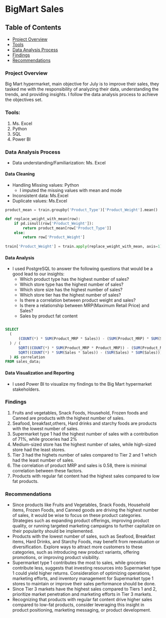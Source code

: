 # BigMart Sales

## Table of Contents
- [Project Overview](#project-overview)
- [Tools](tools)
- [Data Analysis Process](data-analysis-process)
- [Findings](findings)
- [Recommendations](recommendations)

### Project Overview 

Big Mart hypermarket, main objective for July is to improve their sales, they tasked me with the responsibility of analyzing their data, 
understanding the trends, and providing insights. 
I follow the data analysis process to achieve the objectives set.

### Tools:
 1. Ms. Excel
 2. Python
 3. SQL
 4. Power BI

### Data Analysis Process 
- Data understanding/Familiarization: Ms. Excel

#### Data Cleaning
  - Handling Missing values: Python
      - I imputed the missing values with mean and mode
  - Inconsistent data: Ms.Excel
  - Duplicate values: Ms.Excel
``` python
product_mean = train.groupby('Product_Type')['Product_Weight'].mean() 

def replace_weight_with_mean(row):
    if pd.isnull(row['Product_Weight']):
        return product_mean[row['Product_Type']]
    else:
        return row['Product_Weight']
    
train['Product_Weight'] = train.apply(replace_weight_with_mean, axis=1)

```
 
#### Data Analysis
-  I used PostgreSQL to answer the following questions that would be a good lead to our insights:
    - Which product type has the highest number of sales?
    - Which store type has the highest number of sales?
    - Which store size has the highest number of sales?
    - Which store tier has the highest number of sales?
    - Is there a correlation between product weight and sales?
    - Is there a relationship between MRP(Maximum Retail Price) and Sales?
    - Sales by product fat content
  ``` SQL

SELECT
    (
        (COUNT(*) * SUM(Product_MRP * Sales)) - (SUM(Product_MRP) * SUM(Sales))
    ) / (
        SQRT((COUNT(*) * SUM(Product_MRP * Product_MRP)) - (SUM(Product_MRP) * SUM(Product_MRP))) *
        SQRT((COUNT(*) * SUM(Sales * Sales)) - (SUM(Sales) * SUM(Sales)))
    ) AS correlation
FROM sales_data;
```
   
#### Data Visualization and Reporting
 - I used Power BI to visualize my findings to the Big Mart hypermarket stakeholders.

### Findings
1. Fruits and vegetables, Snack Foods, Household, Frozen foods and Canned are products with the highest number of sales.
2. Seafood, breakfast,others, Hard drinks and starchy foods are products with the lowest number of sales.
3. Supermarket type 1 had the highest number of sales with a contribution of 71%, while groceries had 2%
4. Medium-sized store has the highest number of sales, while high-sized store had the least stores.
5. Tier 3 had the highets number of sales compared to Tier 2 and 1 which had the least number of sales.
6. The correlation of product MRP and sales is 0.58, there is minimal correlation between these factors.
8. Products with regular fat content had the highest sales compared to low fat products.

### Recommendations
- Since products like Fruits and Vegetables, Snack Foods, Household items, Frozen Foods, and Canned goods are driving the highest number of sales, it would be wise to focus on these product categories. Strategies such as expanding product offerings, improving product quality, or running targeted marketing campaigns to further capitalize on their popularity should be implemented.
- Products with the lowest number of sales, such as Seafood, Breakfast items, Hard Drinks, and Starchy Foods, may benefit from reevaluation or diversification. Explore ways to attract more customers to these categories, such as introducing new product variants, offering promotions, or improving product visibility.
- Supermarket type 1 contributes the most to sales, while groceries contribute less, suggests that investing resources into Supermarket type 1 could yield higher returns. Consideration of optimizing operations, marketing efforts, and inventory management for Supermarket type 1 stores to maintain or improve their sales performance should be done.
- Since Tier 3 markets have the highest sales compared to Tiers 1 and 2, prioritize market penetration and marketing efforts in Tier 3 markets.
- Recognizing that products with regular fat content drive higher sales compared to low-fat products, consider leveraging this insight in product positioning, marketing messaging, or product development.


  


